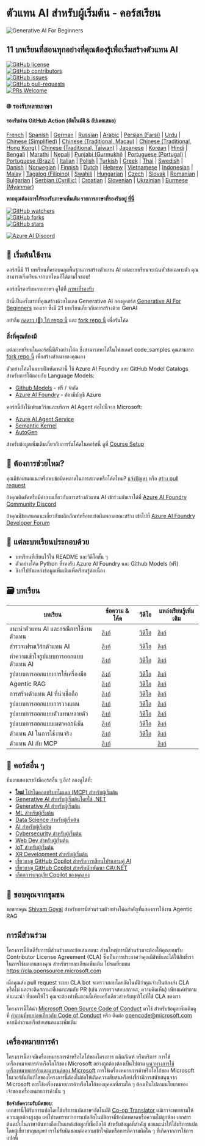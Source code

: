 <!--
CO_OP_TRANSLATOR_METADATA:
{
  "original_hash": "6b07046397366e6f6f4524c9ddeba1e1",
  "translation_date": "2025-07-12T14:52:09+00:00",
  "source_file": "README.md",
  "language_code": "th"
}
-->
# ตัวแทน AI สำหรับผู้เริ่มต้น - คอร์สเรียน

![Generative AI For Beginners](../../translated_images/repo-thumbnail.083b24afed61b6dd27a7fc53798bebe9edf688a41031163a1fca9f61c64d63ec.th.png)

## 11 บทเรียนที่สอนทุกอย่างที่คุณต้องรู้เพื่อเริ่มสร้างตัวแทน AI

[![GitHub license](https://img.shields.io/github/license/microsoft/ai-agents-for-beginners.svg)](https://github.com/microsoft/ai-agents-for-beginners/blob/master/LICENSE?WT.mc_id=academic-105485-koreyst)  
[![GitHub contributors](https://img.shields.io/github/contributors/microsoft/ai-agents-for-beginners.svg)](https://GitHub.com/microsoft/ai-agents-for-beginners/graphs/contributors/?WT.mc_id=academic-105485-koreyst)  
[![GitHub issues](https://img.shields.io/github/issues/microsoft/ai-agents-for-beginners.svg)](https://GitHub.com/microsoft/ai-agents-for-beginners/issues/?WT.mc_id=academic-105485-koreyst)  
[![GitHub pull-requests](https://img.shields.io/github/issues-pr/microsoft/ai-agents-for-beginners.svg)](https://GitHub.com/microsoft/ai-agents-for-beginners/pulls/?WT.mc_id=academic-105485-koreyst)  
[![PRs Welcome](https://img.shields.io/badge/PRs-welcome-brightgreen.svg?style=flat-square)](http://makeapullrequest.com?WT.mc_id=academic-105485-koreyst)

### 🌐 รองรับหลายภาษา

#### รองรับผ่าน GitHub Action (อัตโนมัติ & อัปเดตเสมอ)

[French](../fr/README.md) | [Spanish](../es/README.md) | [German](../de/README.md) | [Russian](../ru/README.md) | [Arabic](../ar/README.md) | [Persian (Farsi)](../fa/README.md) | [Urdu](../ur/README.md) | [Chinese (Simplified)](../zh/README.md) | [Chinese (Traditional, Macau)](../mo/README.md) | [Chinese (Traditional, Hong Kong)](../hk/README.md) | [Chinese (Traditional, Taiwan)](../tw/README.md) | [Japanese](../ja/README.md) | [Korean](../ko/README.md) | [Hindi](../hi/README.md) | [Bengali](../bn/README.md) | [Marathi](../mr/README.md) | [Nepali](../ne/README.md) | [Punjabi (Gurmukhi)](../pa/README.md) | [Portuguese (Portugal)](../pt/README.md) | [Portuguese (Brazil)](../br/README.md) | [Italian](../it/README.md) | [Polish](../pl/README.md) | [Turkish](../tr/README.md) | [Greek](../el/README.md) | [Thai](./README.md) | [Swedish](../sv/README.md) | [Danish](../da/README.md) | [Norwegian](../no/README.md) | [Finnish](../fi/README.md) | [Dutch](../nl/README.md) | [Hebrew](../he/README.md) | [Vietnamese](../vi/README.md) | [Indonesian](../id/README.md) | [Malay](../ms/README.md) | [Tagalog (Filipino)](../tl/README.md) | [Swahili](../sw/README.md) | [Hungarian](../hu/README.md) | [Czech](../cs/README.md) | [Slovak](../sk/README.md) | [Romanian](../ro/README.md) | [Bulgarian](../bg/README.md) | [Serbian (Cyrillic)](../sr/README.md) | [Croatian](../hr/README.md) | [Slovenian](../sl/README.md) | [Ukrainian](../uk/README.md) | [Burmese (Myanmar)](../my/README.md)

**หากคุณต้องการให้รองรับภาษาเพิ่มเติม รายการภาษาที่รองรับอยู่ [ที่นี่](https://github.com/Azure/co-op-translator/blob/main/getting_started/supported-languages.md)**

[![GitHub watchers](https://img.shields.io/github/watchers/microsoft/ai-agents-for-beginners.svg?style=social&label=Watch)](https://GitHub.com/microsoft/ai-agents-for-beginners/watchers/?WT.mc_id=academic-105485-koreyst)  
[![GitHub forks](https://img.shields.io/github/forks/microsoft/ai-agents-for-beginners.svg?style=social&label=Fork)](https://GitHub.com/microsoft/ai-agents-for-beginners/network/?WT.mc_id=academic-105485-koreyst)  
[![GitHub stars](https://img.shields.io/github/stars/microsoft/ai-agents-for-beginners.svg?style=social&label=Star)](https://GitHub.com/microsoft/ai-agents-for-beginners/stargazers/?WT.mc_id=academic-105485-koreyst)

[![Azure AI Discord](https://dcbadge.limes.pink/api/server/kzRShWzttr)](https://discord.gg/kzRShWzttr)


## 🌱 เริ่มต้นใช้งาน

คอร์สนี้มี 11 บทเรียนที่ครอบคลุมพื้นฐานการสร้างตัวแทน AI แต่ละบทเรียนจะเน้นหัวข้อเฉพาะตัว คุณสามารถเริ่มเรียนจากบทไหนก็ได้ตามใจชอบ!

คอร์สนี้รองรับหลายภาษา ดูได้ที่ [ภาษาที่รองรับ](../..)

ถ้านี่เป็นครั้งแรกที่คุณสร้างด้วยโมเดล Generative AI ลองดูคอร์ส [Generative AI For Beginners](https://aka.ms/genai-beginners) ของเรา ซึ่งมี 21 บทเรียนเกี่ยวกับการสร้างด้วย GenAI

อย่าลืม [กดดาว (🌟) ให้ repo นี้](https://docs.github.com/en/get-started/exploring-projects-on-github/saving-repositories-with-stars?WT.mc_id=academic-105485-koreyst) และ [fork repo นี้](https://github.com/microsoft/ai-agents-for-beginners/fork) เพื่อรันโค้ด

### สิ่งที่คุณต้องมี

แต่ละบทเรียนในคอร์สนี้มีตัวอย่างโค้ด ซึ่งสามารถหาได้ในโฟลเดอร์ code_samples คุณสามารถ [fork repo นี้](https://github.com/microsoft/ai-agents-for-beginners/fork) เพื่อสร้างสำเนาของคุณเอง

ตัวอย่างโค้ดในแบบฝึกหัดเหล่านี้ ใช้ Azure AI Foundry และ GitHub Model Catalogs สำหรับการโต้ตอบกับ Language Models:

- [Github Models](https://aka.ms/ai-agents-beginners/github-models) - ฟรี / จำกัด
- [Azure AI Foundry](https://aka.ms/ai-agents-beginners/ai-foundry) - ต้องมีบัญชี Azure

คอร์สนี้ยังใช้เฟรมเวิร์กและบริการ AI Agent ต่อไปนี้จาก Microsoft:

- [Azure AI Agent Service](https://aka.ms/ai-agents-beginners/ai-agent-service)
- [Semantic Kernel](https://aka.ms/ai-agents-beginners/semantic-kernel)
- [AutoGen](https://aka.ms/ai-agents/autogen)

สำหรับข้อมูลเพิ่มเติมเกี่ยวกับการรันโค้ดในคอร์สนี้ ดูที่ [Course Setup](./00-course-setup/README.md)

## 🙏 ต้องการช่วยไหม?

คุณมีข้อเสนอแนะหรือพบข้อผิดพลาดในการสะกดหรือโค้ดไหม? [แจ้งปัญหา](https://github.com/microsoft/ai-agents-for-beginners/issues?WT.mc_id=academic-105485-koreyst) หรือ [สร้าง pull request](https://github.com/microsoft/ai-agents-for-beginners/pulls?WT.mc_id=academic-105485-koreyst)

ถ้าคุณติดขัดหรือมีคำถามเกี่ยวกับการสร้างตัวแทน AI เข้าร่วมกับเราได้ที่ [Azure AI Foundry Community Discord](https://discord.gg/kzRShWzttr)

ถ้าคุณมีข้อเสนอแนะเกี่ยวกับผลิตภัณฑ์หรือพบข้อผิดพลาดขณะสร้าง เข้าไปที่ [Azure AI Foundry Developer Forum](https://aka.ms/azureaifoundry/forum)

## 📂 แต่ละบทเรียนประกอบด้วย

- บทเรียนที่เขียนไว้ใน README และวิดีโอสั้น ๆ
- ตัวอย่างโค้ด Python ที่รองรับ Azure AI Foundry และ Github Models (ฟรี)
- ลิงก์ไปยังแหล่งข้อมูลเพิ่มเติมเพื่อเรียนรู้ต่อเนื่อง

## 🗃️ บทเรียน

| **บทเรียน**                              | **ข้อความ & โค้ด**                                  | **วิดีโอ**                                                | **แหล่งเรียนรู้เพิ่มเติม**                                                             |
|------------------------------------------|----------------------------------------------------|------------------------------------------------------------|----------------------------------------------------------------------------------------|
| แนะนำตัวแทน AI และกรณีการใช้งานตัวแทน  | [ลิงก์](./01-intro-to-ai-agents/README.md)          | [วิดีโอ](https://youtu.be/3zgm60bXmQk?si=z8QygFvYQv-9WtO1)  | [ลิงก์](https://aka.ms/ai-agents-beginners/collection?WT.mc_id=academic-105485-koreyst) |
| สำรวจเฟรมเวิร์กตัวแทน AI                 | [ลิงก์](./02-explore-agentic-frameworks/README.md)  | [วิดีโอ](https://youtu.be/ODwF-EZo_O8?si=Vawth4hzVaHv-u0H)  | [ลิงก์](https://aka.ms/ai-agents-beginners/collection?WT.mc_id=academic-105485-koreyst) |
| ทำความเข้าใจรูปแบบการออกแบบตัวแทน AI    | [ลิงก์](./03-agentic-design-patterns/README.md)     | [วิดีโอ](https://youtu.be/m9lM8qqoOEA?si=BIzHwzstTPL8o9GF)  | [ลิงก์](https://aka.ms/ai-agents-beginners/collection?WT.mc_id=academic-105485-koreyst) |
| รูปแบบการออกแบบการใช้เครื่องมือ         | [ลิงก์](./04-tool-use/README.md)                    | [วิดีโอ](https://youtu.be/vieRiPRx-gI?si=2z6O2Xu2cu_Jz46N)  | [ลิงก์](https://aka.ms/ai-agents-beginners/collection?WT.mc_id=academic-105485-koreyst) |
| Agentic RAG                             | [ลิงก์](./05-agentic-rag/README.md)                 | [วิดีโอ](https://youtu.be/WcjAARvdL7I?si=gKPWsQpKiIlDH9A3)  | [ลิงก์](https://aka.ms/ai-agents-beginners/collection?WT.mc_id=academic-105485-koreyst) |
| การสร้างตัวแทน AI ที่น่าเชื่อถือ          | [ลิงก์](./06-building-trustworthy-agents/README.md) | [วิดีโอ](https://youtu.be/iZKkMEGBCUQ?si=jZjpiMnGFOE9L8OK ) | [ลิงก์](https://aka.ms/ai-agents-beginners/collection?WT.mc_id=academic-105485-koreyst) |
| รูปแบบการออกแบบการวางแผน                 | [ลิงก์](./07-planning-design/README.md)             | [วิดีโอ](https://youtu.be/kPfJ2BrBCMY?si=6SC_iv_E5-mzucnC)  | [ลิงก์](https://aka.ms/ai-agents-beginners/collection?WT.mc_id=academic-105485-koreyst) |
| รูปแบบการออกแบบตัวแทนหลายตัว              | [ลิงก์](./08-multi-agent/README.md)                 | [วิดีโอ](https://youtu.be/V6HpE9hZEx0?si=rMgDhEu7wXo2uo6g)  | [ลิงก์](https://aka.ms/ai-agents-beginners/collection?WT.mc_id=academic-105485-koreyst) |
| รูปแบบการออกแบบเมตาคอกนิชัน              | [ลิงก์](./09-metacognition/README.md)               | [วิดีโอ](https://youtu.be/His9R6gw6Ec?si=8gck6vvdSNCt6OcF)  | [ลิงก์](https://aka.ms/ai-agents-beginners/collection?WT.mc_id=academic-105485-koreyst) |
| ตัวแทน AI ในการใช้งานจริง                 | [ลิงก์](./10-ai-agents-production/README.md)        | [วิดีโอ](https://youtu.be/l4TP6IyJxmQ?si=31dnhexRo6yLRJDl)  | [ลิงก์](https://aka.ms/ai-agents-beginners/collection?WT.mc_id=academic-105485-koreyst) |
| ตัวแทน AI กับ MCP                        | [ลิงก์](./11-mcp/README.md)                         |                                                            | [ลิงก์](https://aka.ms/mcp-for-beginners)                                               |

## 🎒 คอร์สอื่น ๆ

ทีมงานของเรายังมีคอร์สอื่น ๆ อีก! ลองดูได้ที่:
- [**ใหม่** โปรโตคอลบริบทโมเดล (MCP) สำหรับผู้เริ่มต้น](https://github.com/microsoft/mcp-for-beginners?WT.mc_id=academic-105485-koreyst)
- [Generative AI สำหรับผู้เริ่มต้นโดยใช้ .NET](https://github.com/microsoft/Generative-AI-for-beginners-dotnet?WT.mc_id=academic-105485-koreyst)
- [Generative AI สำหรับผู้เริ่มต้น](https://github.com/microsoft/generative-ai-for-beginners?WT.mc_id=academic-105485-koreyst)
- [ML สำหรับผู้เริ่มต้น](https://aka.ms/ml-beginners?WT.mc_id=academic-105485-koreyst)
- [Data Science สำหรับผู้เริ่มต้น](https://aka.ms/datascience-beginners?WT.mc_id=academic-105485-koreyst)
- [AI สำหรับผู้เริ่มต้น](https://aka.ms/ai-beginners?WT.mc_id=academic-105485-koreyst)
- [Cybersecurity สำหรับผู้เริ่มต้น](https://github.com/microsoft/Security-101??WT.mc_id=academic-96948-sayoung)
- [Web Dev สำหรับผู้เริ่มต้น](https://aka.ms/webdev-beginners?WT.mc_id=academic-105485-koreyst)
- [IoT สำหรับผู้เริ่มต้น](https://aka.ms/iot-beginners?WT.mc_id=academic-105485-koreyst)
- [XR Development สำหรับผู้เริ่มต้น](https://github.com/microsoft/xr-development-for-beginners?WT.mc_id=academic-105485-koreyst)
- [เชี่ยวชาญ GitHub Copilot สำหรับการเขียนโปรแกรมคู่ AI](https://aka.ms/GitHubCopilotAI?WT.mc_id=academic-105485-koreyst)
- [เชี่ยวชาญ GitHub Copilot สำหรับนักพัฒนา C#/.NET](https://github.com/microsoft/mastering-github-copilot-for-dotnet-csharp-developers?WT.mc_id=academic-105485-koreyst)
- [เลือกการผจญภัย Copilot ของคุณเอง](https://github.com/microsoft/CopilotAdventures?WT.mc_id=academic-105485-koreyst)

## 🌟 ขอบคุณจากชุมชน

ขอขอบคุณ [Shivam Goyal](https://www.linkedin.com/in/shivam2003/) สำหรับการมีส่วนร่วมตัวอย่างโค้ดสำคัญที่แสดงการใช้งาน Agentic RAG

## การมีส่วนร่วม

โครงการนี้ยินดีรับการมีส่วนร่วมและข้อเสนอแนะ ส่วนใหญ่การมีส่วนร่วมจะต้องให้คุณยอมรับ
Contributor License Agreement (CLA) ซึ่งเป็นการประกาศว่าคุณมีสิทธิ์และได้ให้สิทธิ์เรา
ในการใช้ผลงานของคุณ สำหรับรายละเอียดเพิ่มเติม โปรดเยี่ยมชม
<https://cla.opensource.microsoft.com>

เมื่อคุณส่ง pull request ระบบ CLA bot จะตรวจสอบโดยอัตโนมัติว่าคุณจำเป็นต้องส่ง
CLA หรือไม่ และจะติดสถานะที่เหมาะสมกับ PR (เช่น การตรวจสอบสถานะ, ความคิดเห็น) เพียงแค่ทำตามคำแนะนำ
ที่บอทให้ไว้ คุณจะต้องทำขั้นตอนนี้เพียงครั้งเดียวสำหรับทุกรีโปที่ใช้ CLA ของเรา

โครงการนี้ได้นำ [Microsoft Open Source Code of Conduct](https://opensource.microsoft.com/codeofconduct/) มาใช้
สำหรับข้อมูลเพิ่มเติมดูที่ [คำถามที่พบบ่อยเกี่ยวกับ Code of Conduct](https://opensource.microsoft.com/codeofconduct/faq/) หรือ
ติดต่อ [opencode@microsoft.com](mailto:opencode@microsoft.com) หากมีคำถามหรือข้อเสนอแนะเพิ่มเติม

## เครื่องหมายการค้า

โครงการนี้อาจมีเครื่องหมายการค้าหรือโลโก้ของโครงการ ผลิตภัณฑ์ หรือบริการ การใช้เครื่องหมายการค้าหรือโลโก้ของ Microsoft อย่างถูกต้องต้องเป็นไปตาม
[แนวทางการใช้เครื่องหมายการค้าและแบรนด์ของ Microsoft](https://www.microsoft.com/legal/intellectualproperty/trademarks/usage/general)
การใช้เครื่องหมายการค้าหรือโลโก้ของ Microsoft ในเวอร์ชันที่แก้ไขของโครงการนี้ต้องไม่ก่อให้เกิดความสับสนหรือบ่งชี้ว่ามีการสนับสนุนจาก Microsoft
การใช้เครื่องหมายการค้าหรือโลโก้ของบุคคลที่สามใด ๆ ต้องเป็นไปตามนโยบายของเจ้าของเครื่องหมายการค้านั้น ๆ

**ข้อจำกัดความรับผิดชอบ**:  
เอกสารนี้ได้รับการแปลโดยใช้บริการแปลภาษาอัตโนมัติ [Co-op Translator](https://github.com/Azure/co-op-translator) แม้เราจะพยายามให้ความถูกต้องสูงสุด แต่โปรดทราบว่าการแปลอัตโนมัติอาจมีข้อผิดพลาดหรือความไม่ถูกต้อง เอกสารต้นฉบับในภาษาต้นทางถือเป็นแหล่งข้อมูลที่เชื่อถือได้ สำหรับข้อมูลที่สำคัญ ขอแนะนำให้ใช้บริการแปลโดยผู้เชี่ยวชาญมนุษย์ เราไม่รับผิดชอบต่อความเข้าใจผิดหรือการตีความผิดใด ๆ ที่เกิดจากการใช้การแปลนี้